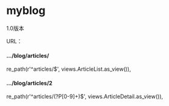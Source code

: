 # myblog
1.0版本 


URL：
<h4> .../blog/articles/ </h4>
re_path(r'^articles/$', views.ArticleList.as_view()),
<h4> .../blog/articles/2 </h4>
re_path(r'^articles/(?P<pk>[0-9]+)$', views.ArticleDetail.as_view()),   
